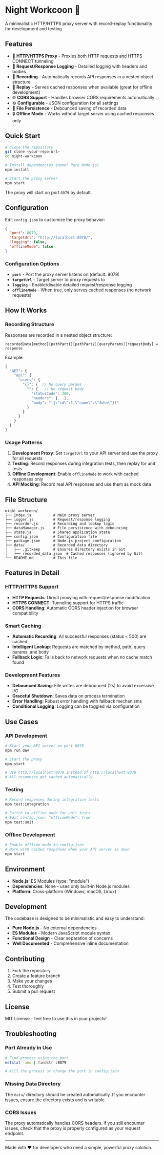 # Night Workcoon 🦝

A minimalistic HTTP/HTTPS proxy server with record-replay functionality for development and testing.

## Features

- 🔄 **HTTP/HTTPS Proxy** - Proxies both HTTP requests and HTTPS CONNECT tunneling
- 📝 **Request/Response Logging** - Detailed logging with headers and bodies
- 💾 **Recording** - Automatically records API responses in a nested object structure
- 🔄 **Replay** - Serves cached responses when available (great for offline development)
- 🌐 **CORS Support** - Handles browser CORS requirements automatically
- ⚙️ **Configurable** - JSON configuration for all settings
- 📁 **File Persistence** - Debounced saving of recorded data
- 🔒 **Offline Mode** - Works without target server using cached responses only

## Quick Start

```bash
# Clone the repository
git clone <your-repo-url>
cd night-workcoon

# Install dependencies (none! Pure Node.js)
npm install

# Start the proxy server
npm start
```

The proxy will start on port `8079` by default.

## Configuration

Edit `config.json` to customize the proxy behavior:

```json
{
  "port": 8079,
  "targetUrl": "http://localhost:8078/",
  "logging": false,
  "offlineMode": false
}
```

### Configuration Options

- **`port`** - Port the proxy server listens on (default: 8079)
- **`targetUrl`** - Target server to proxy requests to
- **`logging`** - Enable/disable detailed request/response logging
- **`offlineMode`** - When true, only serves cached responses (no network requests)

## How It Works

### Recording Structure

Responses are recorded in a nested object structure:

```
recordedData[method][pathPart1][pathPart2][queryParams][requestBody] = response
```

Example:
```javascript
{
  "GET": {
    "api": {
      "users": {
        "{}": {  // No query params
          "": {   // No request body
            "statusCode": 200,
            "headers": {...},
            "body": "[{\"id\":1,\"name\":\"John\"}]"
          }
        }
      }
    }
  }
}
```

### Usage Patterns

1. **Development Proxy**: Set `targetUrl` to your API server and use the proxy for all requests
2. **Testing**: Record responses during integration tests, then replay for unit tests
3. **Offline Development**: Enable `offlineMode` to work with cached responses only
4. **API Mocking**: Record real API responses and use them as mock data

## File Structure

```
night-workcoon/
├── index.js          # Main proxy server
├── logger.js         # Request/response logging
├── recorder.js       # Recording and lookup logic
├── dataManager.js    # File persistence with debouncing
├── state.js          # Shared application state
├── config.json       # Configuration file
├── package.json      # Node.js project configuration
├── data/             # Recorded data directory
│   ├── .gitkeep      # Ensures directory exists in Git
│   └── recorded_data.json  # Cached responses (ignored by Git)
└── README.md         # This file
```

## Features in Detail

### HTTP/HTTPS Support

- **HTTP Requests**: Direct proxying with request/response modification
- **HTTPS CONNECT**: Tunneling support for HTTPS traffic
- **CORS Handling**: Automatic CORS header injection for browser compatibility

### Smart Caching

- **Automatic Recording**: All successful responses (status < 500) are cached
- **Intelligent Lookup**: Requests are matched by method, path, query params, and body
- **Fallback Logic**: Falls back to network requests when no cache match found

### Development Features

- **Debounced Saving**: File writes are debounced (2s) to avoid excessive I/O
- **Graceful Shutdown**: Saves data on process termination
- **Error Handling**: Robust error handling with fallback mechanisms
- **Conditional Logging**: Logging can be toggled via configuration

## Use Cases

### API Development
```bash
# Start your API server on port 8078
npm run dev

# Start the proxy
npm start

# Use http://localhost:8079 instead of http://localhost:8078
# All responses get cached automatically
```

### Testing
```bash
# Record responses during integration tests
npm test:integration

# Switch to offline mode for unit tests
# Edit config.json: "offlineMode": true
npm test:unit
```

### Offline Development
```bash
# Enable offline mode in config.json
# Work with cached responses when your API server is down
npm start
```

## Environment

- **Node.js**: ES Modules (type: "module")
- **Dependencies**: None - uses only built-in Node.js modules
- **Platform**: Cross-platform (Windows, macOS, Linux)

## Development

The codebase is designed to be minimalistic and easy to understand:

- **Pure Node.js** - No external dependencies
- **ES Modules** - Modern JavaScript module syntax
- **Functional Design** - Clear separation of concerns
- **Well Documented** - Comprehensive inline documentation

## Contributing

1. Fork the repository
2. Create a feature branch
3. Make your changes
4. Test thoroughly
5. Submit a pull request

## License

MIT License - feel free to use this in your projects!

## Troubleshooting

### Port Already in Use
```bash
# Find process using the port
netstat -ano | findstr :8079

# Kill the process or change the port in config.json
```

### Missing Data Directory
The `data/` directory should be created automatically. If you encounter issues, ensure the directory exists and is writable.

### CORS Issues
The proxy automatically handles CORS headers. If you still encounter issues, check that the proxy is properly configured as your request endpoint.

---

Made with ❤️ for developers who need a simple, powerful proxy solution.